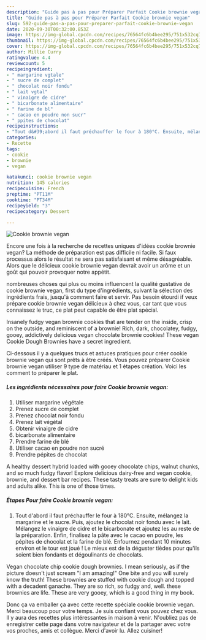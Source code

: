 ```yaml
---
description: "Guide pas à pas pour Préparer Parfait Cookie brownie vegan"
title: "Guide pas à pas pour Préparer Parfait Cookie brownie vegan"
slug: 592-guide-pas-a-pas-pour-preparer-parfait-cookie-brownie-vegan
date: 2020-09-30T00:32:00.853Z
image: https://img-global.cpcdn.com/recipes/76564fc6b4bee295/751x532cq70/cookie-brownie-vegan-photo-principale-de-la-recette.jpg
thumbnail: https://img-global.cpcdn.com/recipes/76564fc6b4bee295/751x532cq70/cookie-brownie-vegan-photo-principale-de-la-recette.jpg
cover: https://img-global.cpcdn.com/recipes/76564fc6b4bee295/751x532cq70/cookie-brownie-vegan-photo-principale-de-la-recette.jpg
author: Millie Curry
ratingvalue: 4.4
reviewcount: 5
recipeingredient:
- " margarine vgtale"
- " sucre de complet"
- " chocolat noir fondu"
- " lait vgtal"
- " vinaigre de cidre"
- " bicarbonate alimentaire"
- " farine de bl"
- " cacao en poudre non sucr"
- " ppites de chocolat"
recipeinstructions:
- "Tout d&#39;abord il faut préchauffer le four à 180°C. Ensuite, mélangez la margarine et le sucre. Puis, ajoutez le chocolat noir fondu avec le lait. Mélangez le vinaigre de cidre et le bicarbonate et ajoutez les au reste de la préparation. Enfin, finalisez la pâte avec le cacao en poudre, les pépites de chocolat et la farine de blé. Enfournez pendant 10 minutes environ et le tour est joué ! Le mieux est de la déguster tièdes pour qu&#39;ils soient bien fondants et dégoulinants de chocolats."
categories:
- Recette
tags:
- cookie
- brownie
- vegan

katakunci: cookie brownie vegan 
nutrition: 145 calories
recipecuisine: French
preptime: "PT11M"
cooktime: "PT34M"
recipeyield: "3"
recipecategory: Dessert

---
```



![Cookie brownie vegan](https://img-global.cpcdn.com/recipes/76564fc6b4bee295/751x532cq70/cookie-brownie-vegan-photo-principale-de-la-recette.jpg)

Encore une fois à la recherche de recettes uniques d'idées cookie brownie vegan? La méthode de préparation est pas difficile ni facile. Si faux processus alors le résultat ne sera pas satisfaisant et même désagréable. Alors que le délicieux cookie brownie vegan devrait avoir un arôme et un goût qui pouvoir provoquer notre appétit.

nombreuses choses qui plus ou moins influencent la qualité gustative de cookie brownie vegan, first du type d'ingrédients, suivant la sélection des ingrédients frais, jusqu'à comment faire et servir. Pas besoin étourdi if veux prépare cookie brownie vegan délicieux à chez vous, car tant que vous connaissez le truc, ce plat peut capable de être plat spécial.

Insanely fudgy vegan brownie cookies that are tender on the inside, crisp on the outside, and reminiscent of a brownie! Rich, dark, chocolatey, fudgy, gooey, addictively delicious vegan chocolate brownie cookies! These vegan Cookie Dough Brownies have a secret ingredient.


Ci-dessous il y a quelques trucs et astuces pratiques pour créer cookie brownie vegan qui sont prêts à être créés. Vous pouvez préparer Cookie brownie vegan utiliser 9 type de matériau et 1 étapes création. Voici les comment to préparer le plat.

<!--inarticleads1-->

##### Les ingrédients nécessaires pour faire Cookie brownie vegan:

1. Utiliser  margarine végétale
1. Prenez  sucre de complet
1. Prenez  chocolat noir fondu
1. Prenez  lait végétal
1. Obtenir  vinaigre de cidre
1.   bicarbonate alimentaire
1. Prendre  farine de blé
1. Utiliser  cacao en poudre non sucré
1. Prendre  pépites de chocolat


A healthy dessert hybrid loaded with gooey chocolate chips, walnut chunks, and so much fudgy flavor! Explore delicious dairy-free and vegan cookie, brownie, and dessert bar recipes. These tasty treats are sure to delight kids and adults alike. This is one of those times. 

<!--inarticleads2-->

##### Étapes Pour faire Cookie brownie vegan:

1. Tout d&#39;abord il faut préchauffer le four à 180°C. Ensuite, mélangez la margarine et le sucre. Puis, ajoutez le chocolat noir fondu avec le lait. Mélangez le vinaigre de cidre et le bicarbonate et ajoutez les au reste de la préparation. Enfin, finalisez la pâte avec le cacao en poudre, les pépites de chocolat et la farine de blé. Enfournez pendant 10 minutes environ et le tour est joué ! Le mieux est de la déguster tièdes pour qu&#39;ils soient bien fondants et dégoulinants de chocolats.


Vegan chocolate chip cookie dough brownies. I mean seriously, as if the picture doesn&#39;t just scream &#34;I am amazing!&#34; One bite and you will surely know the truth! These brownies are stuffed with cookie dough and topped with a decadent ganache. They are so rich, so fudgy and, well. these brownies are life. These are very gooey, which is a good thing in my book. 


Donc ça va emballer ça avec cette recette spéciale cookie brownie vegan. Merci beaucoup pour votre temps. Je suis confiant vous pouvez chez vous. Il y aura des recettes plus  intéressantes in maison à venir. N'oubliez pas de enregistrer cette page dans votre navigateur et de la partager avec votre vos proches, amis et collègue. Merci d'avoir lu. Allez cuisiner!
